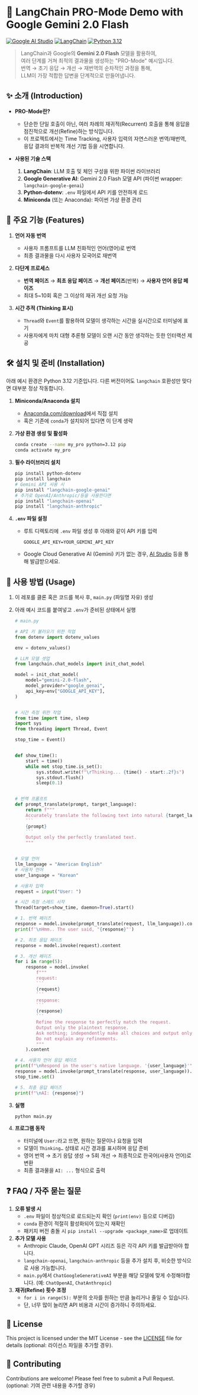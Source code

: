 # 🚀 LangChain PRO-Mode Demo with Google Gemini 2.0 Flash

[![Google AI Studio](https://img.shields.io/badge/Google%20AI%20Studio-Gemini%202.0%20Flash-blueviolet)](https://ai.google.dev/)
[![LangChain](https://img.shields.io/badge/LangChain-Framework-brightgreen)](https://python.langchain.com/)
[![Python 3.12](https://img.shields.io/badge/Python-3.12-blue)](https://www.python.org/)

> LangChain과 Google의 **Gemini 2.0 Flash** 모델을 활용하여,  
> 여러 단계를 거쳐 최적의 결과물을 생성하는 "PRO-Mode" 예시입니다.  
> 번역 → 초기 응답 → 개선 → 재번역의 순차적인 과정을 통해,  
> LLM이 가장 적합한 답변을 단계적으로 만들어냅니다.

## ✨ 소개 (Introduction)

- **PRO-Mode란?**
    - 단순한 단일 호출이 아닌, 여러 차례의 재귀적(Recurrent) 호출을 통해 응답을 점진적으로 개선(Refine)하는 방식입니다.
    - 이 프로젝트에서는 Time Tracking, 사용자 입력의 자연스러운 번역/재번역, 응답 결과의 반복적 개선 기법 등을 시연합니다.

- **사용된 기술 스택**
    1.  **LangChain**: LLM 호출 및 체인 구성을 위한 파이썬 라이브러리
    2.  **Google Generative AI**: Gemini 2.0 Flash 모델 API (파이썬 wrapper: `langchain-google-genai`)
    3.  **Python-dotenv**: `.env` 파일에서 API 키를 안전하게 로드
    4.  **Miniconda** (또는 Anaconda): 파이썬 가상 환경 관리

## 🌟 주요 기능 (Features)

1.  **언어 자동 번역**
    -   사용자 프롬프트를 LLM 친화적인 언어(영어)로 번역
    -   최종 결과물을 다시 사용자 모국어로 재번역

2.  **다단계 프로세스**
    -   **번역 페이즈** → **최초 응답 페이즈** → **개선 페이즈**(반복) → **사용자 언어 응답 페이즈**
    -   최대 5~10회 혹은 그 이상의 재귀 개선 요청 가능

3.  **시간 추적 (Thinking 표시)**
    -   `Thread`와 `Event`를 활용하여 모델이 생각하는 시간을 실시간으로 터미널에 표기
    -   사용자에게 마치 대형 추론형 모델이 오랜 시간 동안 생각하는 듯한 인터랙션 제공

## 🛠️ 설치 및 준비 (Installation)

아래 예시 환경은 Python 3.12 기준입니다.  다른 버전이어도 `langchain` 호환성만 맞다면 대부분 정상 작동합니다.

1.  **Miniconda/Anaconda 설치**
    -   [Anaconda.com/download](https://www.anaconda.com/download/)에서 직접 설치
    -   혹은 기존에 `conda`가 설치되어 있다면 이 단계 생략

2.  **가상 환경 생성 및 활성화**

    ```bash
    conda create --name my_pro python=3.12 pip
    conda activate my_pro
    ```

3.  **필수 라이브러리 설치**

    ```bash
    pip install python-dotenv
    pip install langchain
    # Gemini API 사용 시
    pip install "langchain-google-genai"
    # 추가로 OpenAI/Anthropic/등을 사용한다면
    pip install "langchain-openai"
    pip install "langchain-anthropic"
    ```

4.  **`.env` 파일 설정**
    -   루트 디렉토리에 `.env` 파일 생성 후 아래와 같이 API 키를 입력

        ```
        GOOGLE_API_KEY=YOUR_GEMINI_API_KEY
        ```

    -   Google Cloud Generative AI (Gemini) 키가 없는 경우, [AI Studio](https://makersuite.google.com/app/apikey) 등을 통해 발급받으세요.

## 🚀 사용 방법 (Usage)

1.  이 레포를 클론 혹은 코드를 복사 후, `main.py` (파일명 자유) 생성
2.  아래 예시 코드를 붙여넣고 `.env`가 준비된 상태에서 실행

    ```python
    # main.py

    # API 키 불러오기 위한 작업
    from dotenv import dotenv_values

    env = dotenv_values()

    # LLM 모델 셋업
    from langchain.chat_models import init_chat_model

    model = init_chat_model(
        model="gemini-2.0-flash",
        model_provider="google_genai",
        api_key=env["GOOGLE_API_KEY"],
    )


    # 시간 측정 위한 작업
    from time import time, sleep
    import sys
    from threading import Thread, Event

    stop_time = Event()


    def show_time():
        start = time()
        while not stop_time.is_set():
            sys.stdout.write(f"\rThinking... {time() - start:.2f}s")
            sys.stdout.flush()
            sleep(0.1)


    # 번역 프롬프트
    def prompt_translate(prompt, target_language):
        return f"""
        Accurately translate the following text into natural {target_language}.
        ```
        {prompt}
        ```
        Output only the perfectly translated text.
        """


    # 모델 언어
    llm_language = "American English"
    # 사용자 언어
    user_language = "Korean"

    # 사용자 입력
    request = input("User: ")

    # 시간 측정 스레드 시작
    Thread(target=show_time, daemon=True).start()

    # 1. 번역 페이즈
    response = model.invoke(prompt_translate(request, llm_language)).content
    print(f'\nHmm.. The user said, "{response}"')

    # 2. 최초 응답 페이즈
    response = model.invoke(request).content

    # 3. 개선 페이즈
    for i in range(5):
        response = model.invoke(
            f"""
            request:
            ```
            {request}
            ```
            response:
            ```
            {response}
            ```
            Refine the response to perfectly match the request.
            Output only the plaintext response.
            Ask nothing; independently make all choices and output only the final result.
            Do not explain any refinements.
            """
        ).content

    # 4. 사용자 언어 응답 페이즈
    print(f"\nRespond in the user's native language. '{user_language}'")
    response = model.invoke(prompt_translate(response, user_language)).content
    stop_time.set()

    # 5. 최종 응답 페이즈
    print(f"\nAI: {response}")


    ```

3.  **실행**

    ```bash
    python main.py
    ```

4.  **프로그램 동작**
    -   터미널에 `User:`라고 뜨면, 원하는 질문이나 요청을 입력
    -   모델이 `Thinking…` 상태로 시간 경과를 표시하며 응답 준비
    -   영어 번역 → 초기 응답 생성 → 5회 개선 → 최종적으로 한국어(사용자 언어)로 변환
    -   최종 결과물을 `AI: ...` 형식으로 출력

## ❓ FAQ / 자주 묻는 질문

1.  **오류 발생 시**
    -   `.env` 파일이 정상적으로 로드되는지 확인 (`print(env)` 등으로 디버깅)
    -   `conda` 환경이 적절히 활성화되어 있는지 재확인
    -   패키지 버전 충돌 시 `pip install --upgrade <package_name>`로 업데이트
2.  **추가 모델 사용**
    -   Anthropic Claude, OpenAI GPT 시리즈 등은 각각 API 키를 발급받아야 합니다.
    -   `langchain-openai`, `langchain-anthropic` 등을 추가 설치 후, 비슷한 방식으로 사용 가능합니다.
    -   `main.py`에서 `ChatGoogleGenerativeAI` 부분을 해당 모델에 맞게 수정해야합니다. (예: `ChatOpenAI`, `ChatAnthropic`)
3.  **재귀(Refine) 횟수 조정**
    -   `for i in range(5):` 부분의 숫자를 원하는 만큼 늘리거나 줄일 수 있습니다.
    -   단, 너무 많이 늘리면 API 비용과 시간이 증가하니 주의하세요.

## 📝 License

This project is licensed under the MIT License - see the [LICENSE](LICENSE) file for details (optional: 라이선스 파일을 추가할 경우).

## 🤝 Contributing

Contributions are welcome! Please feel free to submit a Pull Request. (optional: 기여 관련 내용을 추가할 경우)